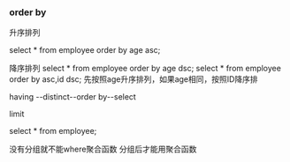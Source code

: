 ### order by

升序排列

select * from employee order by age asc;

降序排列
select * from employee order by age dsc;
select * from employee order by asc,id dsc;
先按照age升序排列，如果age相同，按照ID降序排

having --distinct--order by--select

limit



select * from employee;


没有分组就不能where聚合函数
分组后才能用聚合函数
